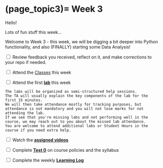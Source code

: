 (page_topic3)=
Week 3
=======================

Hello!

Lots of fun stuff this week...

Welcome to Week 3 - this week, we will be digging a bit deeper into Python functionality, and also (FINALLY) starting some Data Analysis!

<label><input type="checkbox" id="week03_task1" class="box"> Review feedback you received, reflect on it, and make corrections to your repo if needed. </input></label>

<label><input type="checkbox" id="week03_task2" class="box"> Attend the [Classes](classes.md) this week </input></label>

<label><input type="checkbox" id="week03_task3" class="box"> Attend the first **[lab](./lab3/README.md)** this week</input></label>

```{tip}
The labs will be organized as semi-structured help sessions.
The TA will usually explain the key components of the lab for the first 15 minutes.
We will then take attendance mostly for tracking purposes, but attendance is not mandatory and you will not lose marks for not attending the lab.
If we see that you're missing labs and not performing well in the course, we may reach out to you about the missed lab attendance.
You are welcome to attend additional labs or Student Hours in the course if you need extra help.
```
<label><input type="checkbox" id="week03_task4" class="box"> Watch the **[assigned videos](./videos.md)**</input></label>

<label><input type="checkbox" id="week03_task5" class="box"> Complete **[Test 0](./test1_bonus.md)** on course policies and the syllabus</input></label>

<label><input type="checkbox" id="week03_task6" class="box"> Complete the weekly **[Learning Log](./log.md)**</input></label>